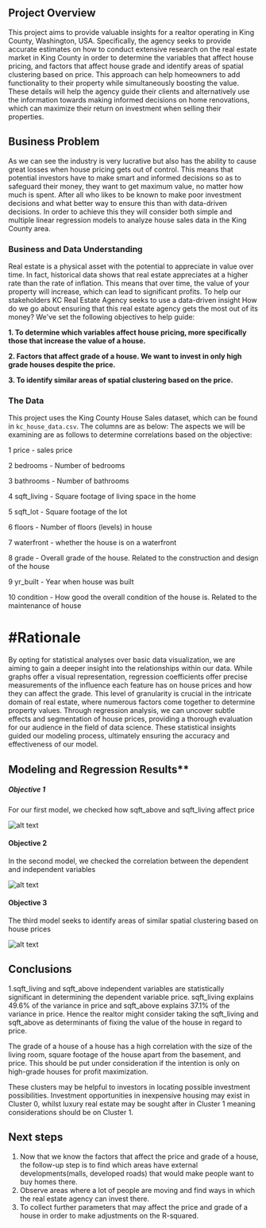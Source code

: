 
## Project Overview
This project aims to provide valuable insights for a realtor operating in King County, Washington, USA. Specifically, the agency seeks to provide accurate estimates on how to conduct extensive research on the real estate market in King County in order to determine the variables that affect house pricing, and factors that affect house grade and identify areas of spatial clustering based on price. This approach can help homeowners to add functionality to their property while simultaneously boosting the value. These details will help the agency guide their clients and alternatively use the information towards making informed decisions on home renovations, which can maximize their return on investment when selling their properties.

## Business Problem
As we can see the industry is very lucrative but also has the ability to cause great losses when house pricing gets out of control. This means that potential investors have to make smart and informed decisions so as to safeguard their money, they want to get maximum value, no matter how much is spent. After all who likes to be known to make poor investment decisions and what better way to ensure this than with data-driven decisions. In order to achieve this they will consider both simple and multiple linear regression models to analyze house sales data in the King County area.

### Business and Data Understanding
Real estate is a physical asset with the potential to appreciate in value over time. In fact, historical data shows that real estate appreciates at a higher rate than the rate of inflation. This means that over time, the value of your property will increase, which can lead to significant profits. To help our stakeholders KC Real Estate Agency seeks to use a data-driven insight
How do we go about ensuring that this real estate agency gets the most out of its money? We've set the following objectives to help guide:

**1. To determine which variables affect house pricing, more specifically those that increase the value of a house.**

**2. Factors that affect grade of a house. We want to invest in only high grade houses despite the price.**

**3. To identify similar areas of spatial clustering based on the price.** 

### The Data

This project uses the King County House Sales dataset, which can be found in  `kc_house_data.csv`. The columns are as below:
The aspects we will be examining are as follows to determine correlations based on the objective:

1 price - sales price

2 bedrooms - Number of bedrooms

3 bathrooms - Number of bathrooms

4 sqft_living - Square footage of living space in the home

5 sqft_lot - Square footage of the lot

6 floors - Number of floors (levels) in house

7 waterfront - whether the house is on a waterfront

8 grade - Overall grade of the house. Related to the construction and design of the house

9 yr_built - Year when house was built

10 condition - How good the overall condition of the house is. Related to the maintenance of house

# #Rationale

By opting for statistical analyses over basic data visualization, we are aiming to gain a deeper insight into the relationships within our data. While graphs offer a visual representation, regression coefficients offer precise measurements of the influence each feature has on house prices and how they can affect the grade. This level of granularity is crucial in the intricate domain of real estate, where numerous factors come together to determine property values. Through regression analysis, we can uncover subtle effects and segmentation of house prices, providing a thorough evaluation for our audience in the field of data science. These statistical insights guided our modeling process, ultimately ensuring the accuracy and effectiveness of our model.

## Modeling and Regression Results**
##### Objective 1
For our first model, we checked how sqft_above and sqft_living affect price

![alt text](C:\Users\Admin\Downloads\Objective1.png)

#### Objective 2
In the second model, we checked the correlation between the dependent and independent variables

![alt text](C:\Users\Admin\Downloads\Objective2.png)

#### Objective 3
The third model seeks to identify areas of similar spatial clustering based on house prices 

![alt text](C:\Users\Admin\Downloads\Objective3.png)

## Conclusions

1.sqft_living and sqft_above independent variables are statistically significant in determining the dependent variable price. sqft_living explains 49.6% of the variance in price and sqft_above explains 37.1% of the variance in price. Hence the realtor might consider taking the sqft_living and sqft_above as determinants of fixing the value of the house in regard to price.

The grade of a house of a house has a high correlation with the size of the living room, square footage of the house apart from the basement, and price. This should be put under consideration if the intention is only on high-grade houses for profit maximization.

These clusters may be helpful to investors in locating possible investment possibilities. Investment opportunities in inexpensive housing may exist in Cluster 0, whilst luxury real estate may be sought after in Cluster 1 meaning considerations should be on Cluster 1.
## Next steps
1. Now that we know the factors that affect the price and grade of a house, the follow-up step is to find which areas have external 
developments(malls, developed roads) that would make people want to buy homes there.
2. Observe areas where a lot of people are moving and find ways in which the real estate agency can invest there.
3. To collect further parameters that may affect the price and grade of a house in order to make adjustments on the R-squared.

